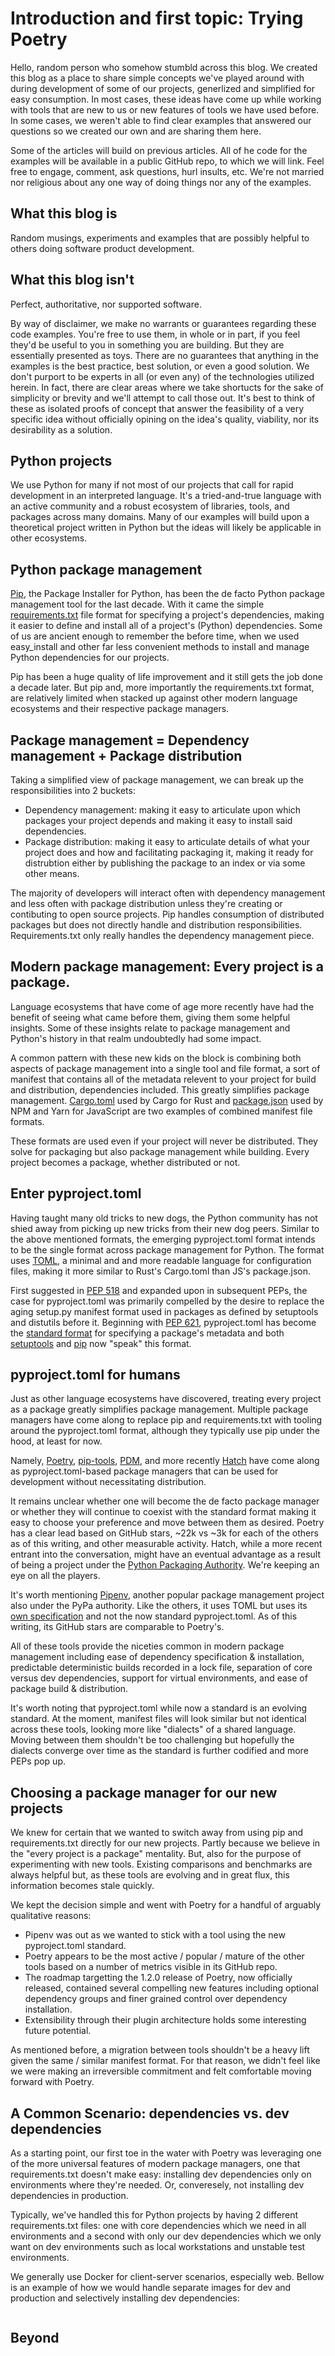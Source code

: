 # Introduction and first topic: Trying Poetry

Hello, random person who somehow stumbld across this blog. We created this blog as a place to share simple concepts we've played around with during development of some of our projects, generlized and simplified for easy consumption. In most cases, these ideas have come up while working with tools that are new to us or new features of tools we have used before. In some cases, we weren't able to find clear examples that answered our questions so we created our own and are sharing them here.

Some of the articles will build on previous articles. All of he code for the examples will be available in a public GitHub repo, to which we will link. Feel free to engage, comment, ask questions, hurl insults, etc. We're not married nor religious about any one way of doing things nor any of the examples.

## What this blog is

Random musings, experiments and examples that are possibly helpful to others doing software product development.

## What this blog isn't

Perfect, authoritative, nor supported software.

By way of disclaimer, we make no warrants or guarantees regarding these code examples. You're free to use them, in whole or in part, if you feel they'd be useful to you in something you are building. But they are essentially presented as toys. There are no guarantees that anything in the examples is the best practice, best solution, or even a good solution. We don't purport to be experts in all (or even any) of the technologies utilized herein. In fact, there are clear areas where we take shortucts for the sake of simplicity or brevity and we'll attempt to call those out. It's best to think of these as isolated proofs of concept that answer the feasibility of a very specific idea without officially opining on the idea's quality, viability, nor its desirability as a solution.

## Python projects

We use Python for many if not most of our projects that call for rapid development in an interpreted language. It's a tried-and-true language with an active community and a robust ecosystem of libraries, tools, and packages across many domains. Many of our examples will build upon a theoretical project written in Python but the ideas will likely be applicable in other ecosystems.

## Python package management

[Pip](https://pip.pypa.io/en/stable/), the Package Installer for Python, has been the de facto Python package management tool for the last decade. With it came the simple [requirements.txt](https://pip.pypa.io/en/stable/reference/requirements-file-format/) file format for specifying a project's dependencies, making it easier to define and install all of a project's (Python) dependencies. Some of us are ancient enough to remember the before time, when we used easy_install and other far less convenient methods to install and manage Python dependencies for our projects.

Pip has been a huge quality of life improvement and it still gets the job done a decade later. But pip and, more importantly the requirements.txt format, are relatively limited when stacked up against other modern language ecosystems and their respective package managers.

## Package management = Dependency management + Package distribution

Taking a simplified view of package management, we can break up the responsibilities into 2 buckets:

- Dependency management: making it easy to articulate upon which packages your project depends and making it easy to install said dependencies.
- Package distribution: making it easy to articulate details of what your project does and how and facilitating packaging it, making it ready for distrubtion either by publishing the package to an index or via some other means.

The majority of developers will interact often with dependency management and less often with package distribution unless they're creating or contibuting to open source projects. Pip handles consumption of distributed packages but does not directly handle and distribution responsibilities. Requirements.txt only really handles the dependency management piece.

## Modern package management: Every project is a package.

Language ecosystems that have come of age more recently have had the benefit of seeing what came before them, giving them some helpful insights. Some of these insights relate to package management and Python's history in that realm undoubtedly had some impact.

A common pattern with these new kids on the block is combining both aspects of package management into a single tool and file format, a sort of manifest that contains all of the metadata relevent to your project for build and distribution, dependencies included. This greatly simplifies package management. [Cargo.toml](https://doc.rust-lang.org/cargo/reference/manifest.html) used by Cargo for Rust and [package.json](https://docs.npmjs.com/cli/v8/configuring-npm/package-json) used by NPM and Yarn for JavaScript are two examples of combined manifest file formats.

These formats are used even if your project will never be distributed. They solve for packaging but also package management while building. Every project becomes a package, whether distributed or not.

## Enter pyproject.toml

Having taught many old tricks to new dogs, the Python community has not shied away from picking up new tricks from their new dog peers. Similar to the above mentioned formats, the emerging pyproject.toml format intends to be the single format across package management for Python. The format uses [TOML](https://toml.io/en/), a minimal and and more readable language for configuration files, making it more similar to Rust's Cargo.toml than JS's package.json.

First suggested in [PEP 518](https://peps.python.org/pep-0518/) and expanded upon in subsequent PEPs, the case for pyproject.toml was primarily compelled by the desire to replace the aging setup.py manifest format used in packages as defined by setuptools and distutils before it. Beginning with [PEP 621](https://peps.python.org/pep-0621/), pyproject.toml has become the [standard format](https://packaging.python.org/en/latest/specifications/declaring-project-metadata/) for specifying a package's metadata and both [setuptools](https://setuptools.pypa.io/en/latest/userguide/pyproject_config.html) and [pip](https://pip.pypa.io/en/stable/reference/build-system/pyproject-toml/) now "speak" this format.

## pyproject.toml for humans

Just as other language ecosystems have discovered, treating every project as a package greatly simplifies package management. Multiple package managers have come along to replace pip and requirements.txt with tooling around the pyproject.toml format, although they typically use pip under the hood, at least for now.

Namely, [Poetry](https://python-poetry.org/), [pip-tools](https://github.com/jazzband/pip-tools/), [PDM](https://pdm.fming.dev/), and more recently [Hatch](https://hatch.pypa.io/) have come along as pyproject.toml-based package managers that can be used for development without necessitating distribution.

It remains unclear whether one will become the de facto package manager or whether they will continue to coexist with the standard format making it easy to choose your preference and move between them as desired. Poetry has a clear lead based on GitHub stars, ~22k vs ~3k for each of the others as of this writing, and other measurable activity. Hatch, while a more recent entrant into the conversation, might have an eventual advantage as a result of being a project under the [Python Packaging Authority](https://www.pypa.io/). We're keeping an eye on all the players.

It's worth mentioning [Pipenv](https://pipenv.pypa.io/), another popular package management project also under the PyPa authority. Like the others, it uses TOML but uses its [own specification](https://pipenv-fork.readthedocs.io/en/latest/basics.html#example-pipfile-pipfile-lock) and not the now standard pyproject.toml. As of this writing, its GitHub stars are comparable to Poetry's.

All of these tools provide the niceties common in modern package management including ease of dependency specification & installation, predictable deterministic builds recorded in a lock file, separation of core versus dev dependencies, support for virtual environments, and ease of package build & distribution.

It's worth noting that pyproject.toml while now a standard is an evolving standard. At the moment, manifest files will look similar but not identical across these tools, looking more like "dialects" of a shared language. Moving between them shouldn't be too challenging but hopefully the dialects converge over time as the standard is further codified and more PEPs pop up.

## Choosing a package manager for our new projects

We knew for certain that we wanted to switch away from using pip and requirements.txt directly for our new projects. Partly because we believe in the "every project is a package" mentality. But, also for the purpose of experimenting with new tools. Existing comparisons and benchmarks are always helpful but, as these tools are evolving and in great flux, this information becomes stale quickly.

We kept the decision simple and went with Poetry for a handful of arguably qualitative reasons:

- Pipenv was out as we wanted to stick with a tool using the new pyproject.toml standard.
- Poetry appears to be the most active / popular / mature of the other tools based on a number of metrics visible in its GitHub repo.
- The roadmap targetting the 1.2.0 release of Poetry, now officially released, contained several compelling new features including optional dependency groups and finer grained control over dependency installation.
- Extensibility through their plugin architecture holds some interesting future potential.

As mentioned before, a migration between tools shouldn't be a heavy lift given the same / similar manifest format. For that reason, we didn't feel like we were making an irreversible commitment and felt comfortable moving forward with Poetry.

## A Common Scenario: dependencies vs. dev dependencies

As a starting point, our first toe in the water with Poetry was leveraging one of the more universal features of modern package managers, one that requirements.txt doesn't make easy: installing dev dependencies only on environments where they're needed. Or, converesely, not installing dev dependencies in production.

Typically, we've handled this for Python projects by having 2 different requirements.txt files: one with core dependencies which we need in all environments and a second with only our dev dependencies which we only want on dev environments such as local workstations and unstable test environments.

We generally use Docker for client-server scenarios, especially web. Bellow is an example of how we would handle separate images for dev and production and selectively installing dev dependencies:


```dockerfile:./pipapp/Dockerfile

```
## Beyond
